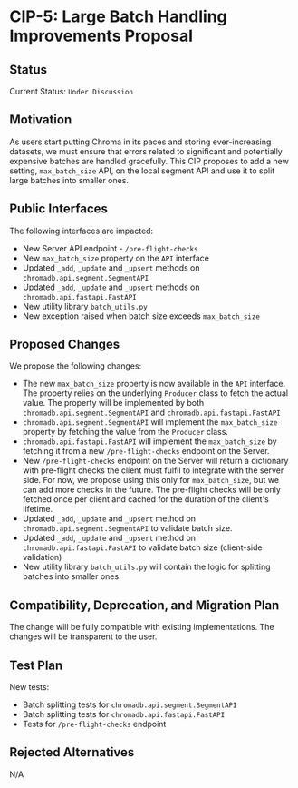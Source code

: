# CIP-5: Large Batch Handling Improvements Proposal

## Status

Current Status: `Under Discussion`

## **Motivation**

As users start putting Chroma in its paces and storing ever-increasing datasets, we must ensure that errors
related to significant and potentially expensive batches are handled gracefully. This CIP proposes to add a new
setting, `max_batch_size` API, on the local segment API and use it to split large batches into smaller ones.

## **Public Interfaces**

The following interfaces are impacted:

- New Server API endpoint - `/pre-flight-checks`
- New `max_batch_size` property on the `API` interface
- Updated `_add`, `_update` and `_upsert` methods on `chromadb.api.segment.SegmentAPI`
- Updated `_add`, `_update` and `_upsert` methods on `chromadb.api.fastapi.FastAPI`
- New utility library `batch_utils.py`
- New exception raised when batch size exceeds `max_batch_size`

## **Proposed Changes**

We propose the following changes:

- The new `max_batch_size` property is now available in the `API` interface. The property relies on the
  underlying `Producer` class
  to fetch the actual value. The property will be implemented by both `chromadb.api.segment.SegmentAPI`
  and `chromadb.api.fastapi.FastAPI`
- `chromadb.api.segment.SegmentAPI` will implement the `max_batch_size` property by fetching the value from the
  `Producer` class.
- `chromadb.api.fastapi.FastAPI` will implement the `max_batch_size` by fetching it from a new `/pre-flight-checks`
  endpoint on the Server.
- New `/pre-flight-checks` endpoint on the Server will return a dictionary with pre-flight checks the client must
  fulfil to integrate with the server side. For now, we propose using this only for `max_batch_size`, but we can
  add more checks in the future. The pre-flight checks will be only fetched once per client and cached for the duration
  of the client's lifetime.
- Updated `_add`, `_update` and `_upsert` method on `chromadb.api.segment.SegmentAPI` to validate batch size.
- Updated `_add`, `_update` and `_upsert` method on `chromadb.api.fastapi.FastAPI`  to validate batch size (client-side
  validation)
- New utility library `batch_utils.py` will contain the logic for splitting batches into smaller ones.

## **Compatibility, Deprecation, and Migration Plan**

The change will be fully compatible with existing implementations. The changes will be transparent to the user.

## **Test Plan**

New tests:

- Batch splitting tests for `chromadb.api.segment.SegmentAPI`
- Batch splitting tests for `chromadb.api.fastapi.FastAPI`
- Tests for `/pre-flight-checks` endpoint

## **Rejected Alternatives**

N/A
